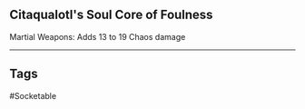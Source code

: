 ## Citaqualotl's Soul Core of Foulness
Martial Weapons: Adds 13 to 19 Chaos damage

---
## Tags
#Socketable
